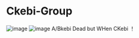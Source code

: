 # Ckebi-Group
![image](https://user-images.githubusercontent.com/82816129/225902578-6cec478f-390e-4f66-ad29-ed57ed11cf2d.png)
![image](https://user-images.githubusercontent.com/82816129/225902616-75033da4-cf3f-4f79-ab71-9f6f0c5e8e30.png)
A/Bkebi Dead but WHen CKebi ！
